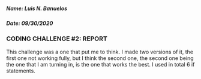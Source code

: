 ##### Name: Luis N. Banuelos
##### Date: 09/30/2020

### CODING CHALLENGE #2: REPORT

  This challenge was a one that put me to think. I made two versions of it, the first one not working fully, but I think the second one, the second one being the one that I am turning in, is the one that works the best. I used in total 6 if statements. 
